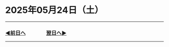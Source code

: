 # 2025年05月24日（土）

---

### [◀️前日へ](https://github.com/yuasys/chatty-journal/blob/main/2025/05/2025-05-23.md)&emsp;&emsp;&emsp;&emsp;[翌日へ▶️](https://github.com/yuasys/chatty-journal/blob/main/2025/05/2025-05-25.md)

---
